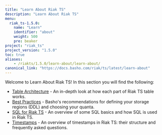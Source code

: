 ```yaml
---
title: "Learn About Riak TS"
description: "Learn About Riak TS"
menu:
  riak_ts-1.5.0:
    name: "Learn"
    identifier: "about"
    weight: 500
    pre: beaker
project: "riak_ts"
project_version: "1.5.0"
toc: true
aliases:
    - /riakts/1.5.0/learn-about/learn-about/
canonical_link: "https://docs.basho.com/riak/ts/latest/learn-about"
---
```


[table arch]: tablearchitecture/
[bestpractices]: bestpractices/
[sqlriakts]: sqlriakts/
[timestamps]: timestamps/


Welcome to Learn About Riak TS! In this section you will find the following:

* [Table Architecture][table arch] - An in-depth look at how each part of Riak TS table works.
* [Best Practices][bestpractices] - Basho's recommendations for defining your storage regions (DDL) and choosing your quanta.
* [SQL for Riak TS][sqlriakts] - An overview of some SQL basics and how SQL is used in Riak TS.
* [Timestamps][timestamps] - An overview of timestamps in Riak TS: their structure and frequently asked questions.
